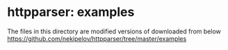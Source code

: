 httpparser: examples 
===============

The files in this directory are modified versions of  downloaded from below 
https://github.com/nekipelov/httpparser/tree/master/examples  


